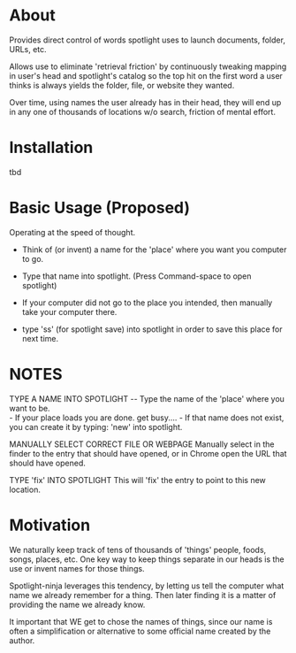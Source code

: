 
# About

Provides direct control of words spotlight uses to launch documents, folder, URLs, etc.

Allows use to eliminate 'retrieval friction' by continuously tweaking 
mapping in user's head and spotlight's catalog so the top hit on
the first word a user thinks is always yields the folder, file, or website 
they wanted.

Over time, using names the user already has in their head, they will end
up in any one of thousands of locations w/o search, friction of mental 
effort.


# Installation

tbd



# Basic Usage  (Proposed)

Operating at the speed of thought.

- Think of (or invent) a name for the 'place' where you want you computer to go.

- Type that name into spotlight.  (Press Command-space to open spotlight)

- If your computer did not go to the place you intended, then manually take your computer there.

- type 'ss' (for spotlight save) into spotlight in order to save this place for next time.



# NOTES

TYPE A NAME INTO SPOTLIGHT --
    Type the name of the 'place' where you want to be.  
    - If your place loads you are done.  get busy....
    - If that name does not exist, you can create it by typing:  'new' into spotlight.
    
MANUALLY SELECT CORRECT FILE OR WEBPAGE
    Manually select in the finder to the entry that should have opened,
    or in Chrome open the URL that should have opened.
    
TYPE 'fix' INTO SPOTLIGHT
   This will 'fix' the entry to point to this new location.


# Motivation

We naturally keep track of tens of thousands of 'things'
people, foods, songs, places, etc.  One key way to keep things separate 
in our heads is the use or invent names for those things.

Spotlight-ninja leverages this tendency, by letting us tell the computer 
what name we already remember for a thing.  Then later finding it is a
matter of providing the name we already know.

It important that WE get to chose the names of things, since our name is often
a simplification or alternative to some official name created by the author.



